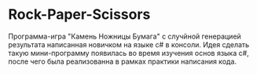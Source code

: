 # Rock-Paper-Scissors
Программа-игра "Камень Ножницы Бумага" с случйной генерацией результата написанная новичком на языке c# в консоли.
Идея сделать такую мини-программу появилась во время изучения основ языка c#, после чего была реализованна в рамках практики написания кода.
